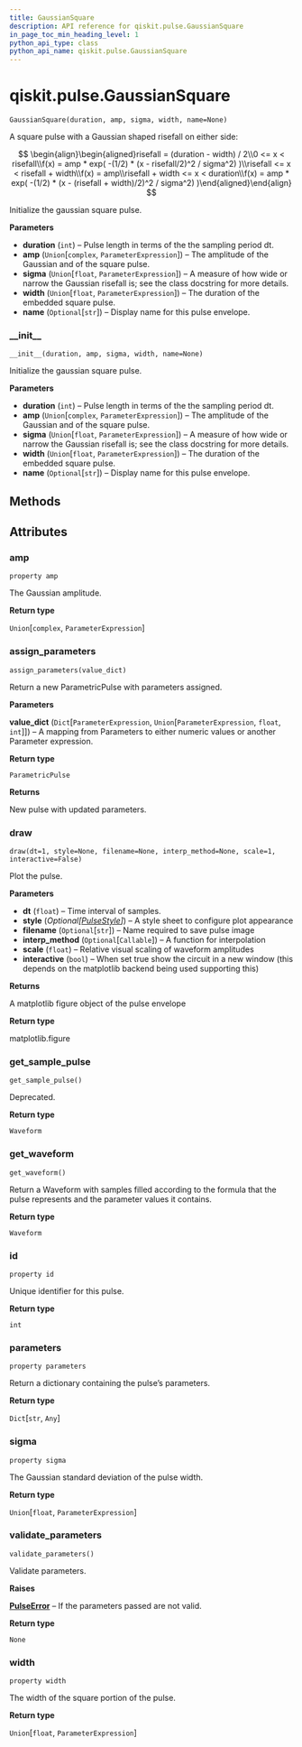 ```yaml
---
title: GaussianSquare
description: API reference for qiskit.pulse.GaussianSquare
in_page_toc_min_heading_level: 1
python_api_type: class
python_api_name: qiskit.pulse.GaussianSquare
---
```


<span id="qiskit-pulse-gaussiansquare" />

# qiskit.pulse.GaussianSquare

<span id="qiskit.pulse.GaussianSquare" />

`GaussianSquare(duration, amp, sigma, width, name=None)`

A square pulse with a Gaussian shaped risefall on either side:

$$
 \begin{align}\begin{aligned}risefall = (duration - width) / 2\\0 <= x < risefall\\f(x) = amp * exp( -(1/2) * (x - risefall/2)^2 / sigma^2) )\\risefall <= x < risefall + width\\f(x) = amp\\risefall + width <= x < duration\\f(x) = amp * exp( -(1/2) * (x - (risefall + width)/2)^2 / sigma^2) )\end{aligned}\end{align} 
$$

Initialize the gaussian square pulse.

**Parameters**

*   **duration** (`int`) – Pulse length in terms of the the sampling period dt.
*   **amp** (`Union`\[`complex`, `ParameterExpression`]) – The amplitude of the Gaussian and of the square pulse.
*   **sigma** (`Union`\[`float`, `ParameterExpression`]) – A measure of how wide or narrow the Gaussian risefall is; see the class docstring for more details.
*   **width** (`Union`\[`float`, `ParameterExpression`]) – The duration of the embedded square pulse.
*   **name** (`Optional`\[`str`]) – Display name for this pulse envelope.

### \_\_init\_\_

<span id="qiskit.pulse.GaussianSquare.__init__" />

`__init__(duration, amp, sigma, width, name=None)`

Initialize the gaussian square pulse.

**Parameters**

*   **duration** (`int`) – Pulse length in terms of the the sampling period dt.
*   **amp** (`Union`\[`complex`, `ParameterExpression`]) – The amplitude of the Gaussian and of the square pulse.
*   **sigma** (`Union`\[`float`, `ParameterExpression`]) – A measure of how wide or narrow the Gaussian risefall is; see the class docstring for more details.
*   **width** (`Union`\[`float`, `ParameterExpression`]) – The duration of the embedded square pulse.
*   **name** (`Optional`\[`str`]) – Display name for this pulse envelope.

## Methods

## Attributes

### amp

<span id="qiskit.pulse.GaussianSquare.amp" />

`property amp`

The Gaussian amplitude.

**Return type**

`Union`\[`complex`, `ParameterExpression`]

### assign\_parameters

<span id="qiskit.pulse.GaussianSquare.assign_parameters" />

`assign_parameters(value_dict)`

Return a new ParametricPulse with parameters assigned.

**Parameters**

**value\_dict** (`Dict`\[`ParameterExpression`, `Union`\[`ParameterExpression`, `float`, `int`]]) – A mapping from Parameters to either numeric values or another Parameter expression.

**Return type**

`ParametricPulse`

**Returns**

New pulse with updated parameters.

### draw

<span id="qiskit.pulse.GaussianSquare.draw" />

`draw(dt=1, style=None, filename=None, interp_method=None, scale=1, interactive=False)`

Plot the pulse.

**Parameters**

*   **dt** (`float`) – Time interval of samples.
*   **style** (*Optional\[*[*PulseStyle*](qiskit.visualization.pulse.qcstyle#PulseStyle "qiskit.visualization.pulse.qcstyle.PulseStyle")*]*) – A style sheet to configure plot appearance
*   **filename** (`Optional`\[`str`]) – Name required to save pulse image
*   **interp\_method** (`Optional`\[`Callable`]) – A function for interpolation
*   **scale** (`float`) – Relative visual scaling of waveform amplitudes
*   **interactive** (`bool`) – When set true show the circuit in a new window (this depends on the matplotlib backend being used supporting this)

**Returns**

A matplotlib figure object of the pulse envelope

**Return type**

matplotlib.figure

### get\_sample\_pulse

<span id="qiskit.pulse.GaussianSquare.get_sample_pulse" />

`get_sample_pulse()`

Deprecated.

**Return type**

`Waveform`

### get\_waveform

<span id="qiskit.pulse.GaussianSquare.get_waveform" />

`get_waveform()`

Return a Waveform with samples filled according to the formula that the pulse represents and the parameter values it contains.

**Return type**

`Waveform`

### id

<span id="qiskit.pulse.GaussianSquare.id" />

`property id`

Unique identifier for this pulse.

**Return type**

`int`

### parameters

<span id="qiskit.pulse.GaussianSquare.parameters" />

`property parameters`

Return a dictionary containing the pulse’s parameters.

**Return type**

`Dict`\[`str`, `Any`]

### sigma

<span id="qiskit.pulse.GaussianSquare.sigma" />

`property sigma`

The Gaussian standard deviation of the pulse width.

**Return type**

`Union`\[`float`, `ParameterExpression`]

### validate\_parameters

<span id="qiskit.pulse.GaussianSquare.validate_parameters" />

`validate_parameters()`

Validate parameters.

**Raises**

[**PulseError**](qiskit.pulse.PulseError "qiskit.pulse.PulseError") – If the parameters passed are not valid.

**Return type**

`None`

### width

<span id="qiskit.pulse.GaussianSquare.width" />

`property width`

The width of the square portion of the pulse.

**Return type**

`Union`\[`float`, `ParameterExpression`]

